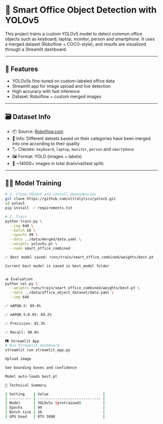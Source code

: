 # 🧠 Smart Office Object Detection with YOLOv5

This project trains a custom YOLOv5 model to detect common office objects such as keyboard, laptop, monitor, person and smartphone. It uses a merged dataset (Roboflow + COCO-style), and results are visualized through a Streamlit dashboard.

---

## 🚀 Features

- YOLOv5s fine-tuned on custom-labeled office data
- Streamlit app for image upload and live detection
- High accuracy with fast inference
- Dataset: Roboflow + custom merged images

---

## 🗃️ Dataset Info

- 📦 Source: [Roboflow.com](https://universe.roboflow.com/jeongcj-zi66f/office-object-k7u5n/dataset/1)
- 📁 Info: Different datsets based on their categories have been merged into one according to their quality
- 🏷 Classes: `keyboard`, `laptop`, `monitor`, `person` and `smartphone`
- 🖼 Format: YOLO (images + labels)
- 🧪 ~14000+ images in total (train/val/test split)

---

## 🏋️‍♂️ Model Training

```bash
# 1. Clone YOLOv5 and install dependencies
git clone https://github.com/ultralytics/yolov5.git
cd yolov5
pip install -r requirements.txt

# 2. Train
python train.py \
  --img 640 \
  --batch 16 \
  --epochs 99 \
  --data ../data/merged/data.yaml \
  --weights yolov5s.pt \
  --name smart_office_combined

✅ Best model saved: runs/train/smart_office_combined/weights/best.pt

Current best model is saved in best_model folder


📊 Evaluation
python val.py \
  --weights runs/train/smart_office_combined/weights/best.pt \
  --data ../data/office_object_dataset/data.yaml \
  --img 640

✅ mAP@0.5: 89.4%

✅ mAP@0.5:0.95: 69.2%

✅ Precision: 82.3%

✅ Recall: 90.8%

📷 Streamlit App
# Run Streamlit dashboard
streamlit run streamlit_app.py

Upload image

See bounding boxes and confidence

Model auto-loads best.pt

🧠 Technical Summary

| Setting    | Value                         |
| ---------- | ----------------------------- |
| Model      | YOLOv5s (pretrained)          |
| Epochs     | 99                            |
| Batch size | 16                            |
| GPU Used   | RTX 3090                      |
